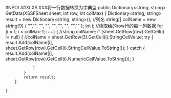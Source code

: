 #NPOI
##XLXS
###将一行数据转换为字典型
    public Dictionary<string, string> GetData(XSSFSheet sheet, int row, int colMax)
    {
            Dictionary<string, string> result = new Dictionary<string, string>();
            //列名
            string[] colName = new string[9] { "","", "", "", "", "", "", "","" };
            int i;
            //读取给的row行的每一列数据
            for (i = 1; i < colMax-1; i++)
            {
                //string colName;
                if (sheet.GetRow(row).GetCell(i) != null)
                {
                    //colName = sheet.GetRow(3).GetCell(i).StringCellValue;
                    try
                    {
                        result.Add(colName[i], sheet.GetRow(row).GetCell(i).StringCellValue.ToString());
                    }
                    catch
                    {
                        result.Add(colName[i], sheet.GetRow(row).GetCell(i).NumericCellValue.ToString());
                    }

                }
            }
            return result;
        }
        
    }
